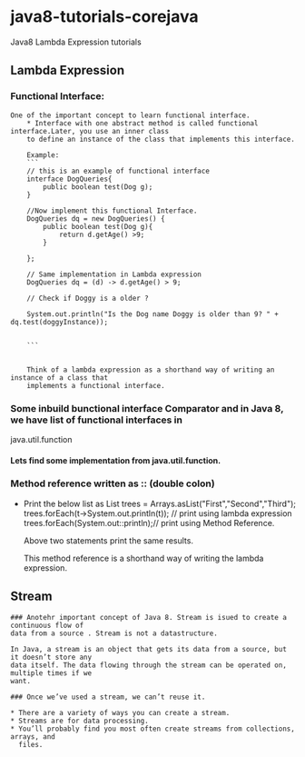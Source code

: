 # java8-tutorials-corejava
Java8 Lambda Expression tutorials

## Lambda Expression

### Functional Interface:
    One of the important concept to learn functional interface.
        * Interface with one abstract method is called functional interface.Later, you use an inner class
        to define an instance of the class that implements this interface.
        
        Example: 
        ```
        // this is an example of functional interface
        interface DogQueries{
            public boolean test(Dog g);
        } 
        
        //Now implement this functional Interface.
        DogQueries dq = new DogQueries() {
            public boolean test(Dog g){
                return d.getAge() >9;
            }
                
        };
        
        // Same implementation in Lambda expression
        DogQueries dq = (d) -> d.getAge() > 9;
        
        // Check if Doggy is a older ?
        
        System.out.println("Is the Dog name Doggy is older than 9? " + dq.test(doggyInstance));
        
        
        ```
        
        
        Think of a lambda expression as a shorthand way of writing an instance of a class that
        implements a functional interface.
        
### Some inbuild bunctional interface Comparator and in Java 8, we have list of functional interfaces in 
java.util.function
 #### Lets find some implementation from java.util.function. 
### Method reference written as :: (double colon) 
    
 * Print the below list as List<String> trees = Arrays.asList("First","Second","Third");
    trees.forEach(t->System.out.println(t)); // print using lambda expression
    trees.forEach(System.out::println);// print using Method Reference.
    
    Above two statements print the same results.
    
    This method reference is a shorthand way of writing the lambda expression.
    
## Stream 
    ### Anotehr important concept of Java 8. Stream is isued to create a continuous flow of 
    data from a source . Stream is not a datastructure. 
    
    In Java, a stream is an object that gets its data from a source, but it doesn’t store any
    data itself. The data flowing through the stream can be operated on, multiple times if we
    want.

    ### Once we’ve used a stream, we can’t reuse it.
    
    * There are a variety of ways you can create a stream.
    * Streams are for data processing.
    * You’ll probably find you most often create streams from collections, arrays, and
      files.
